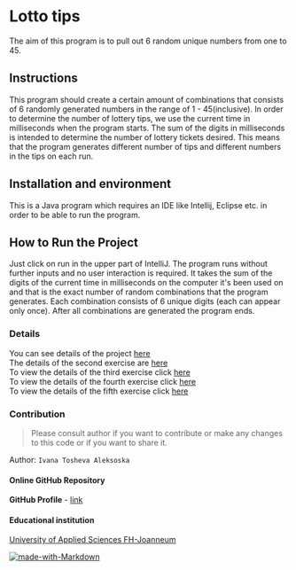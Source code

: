 # Lotto tips

The aim of this program is to pull out 6 random unique numbers from one to 45.

## Instructions

This program should create a certain amount of combinations
that consists of 6 randomly generated numbers in the
range of 1 - 45(inclusive).  In order to determine the
number of lottery tips, we use the current time in
milliseconds when the program starts. The sum of the
digits in milliseconds is intended to determine the
number of lottery tickets desired. This means that the program
generates different number of tips and different numbers in the
tips on each run.

## Installation and environment

This is a Java program which requires an IDE like Intellij,
Eclipse etc. in order to be able to run the program.

## How to Run the Project

Just click on run in the upper part of IntelliJ.
The program runs without further inputs and no user interaction
is required. It takes the sum of the digits of the current
time in milliseconds on the computer it's been used on
and that is the exact number of random combinations that
the program generates. Each combination consists of 6 unique
digits (each can appear only once).
After all combinations are generated the program ends.

### Details

You can see details of the project [here](exercise1.md)  
The details of the second exercise are [here](exercise2.md)  
To view the details of the third exercise click [here](exercise3.md)  
To view the details of the fourth exercise click [here](exercise4.md)  
To view the details of the fifth exercise click [here](exercise5.md)  
### Contribution

>Please consult author if you want to contribute or make any
>changes to this code or if you want to share it.

Author: ```Ivana Tosheva Aleksoska```

#### Online GitHub Repository  

**GitHub Profile** - [link](https://github.com/ivana-toshevaaleksoska)  

#### Educational institution  

[University of Applied Sciences FH-Joanneum](https://www.fh-joanneum.at/)  


[![made-with-Markdown](https://img.shields.io/badge/Made%20with-Markdown-1f425f.svg)](http://commonmark.org)
